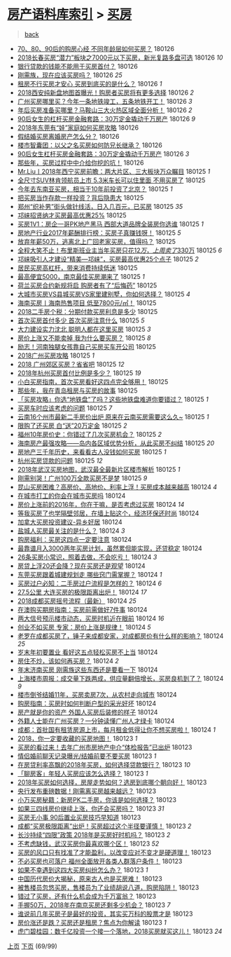 [房产语料库索引](../../README.md)  > [买房](买房.md)
====
> [back](../README.md)

- [70、80、90后的购房心经 不同年龄层如何买房？](http://jkwz.applinzi.com/ittc/7062884188791768074.html#70%E3%80%8180%E3%80%8190%E5%90%8E%E7%9A%84%E8%B4%AD%E6%88%BF%E5%BF%83%E7%BB%8F+%E4%B8%8D%E5%90%8C%E5%B9%B4%E9%BE%84%E5%B1%82%E5%A6%82%E4%BD%95%E4%B9%B0%E6%88%BF%EF%BC%9F) 180126  
- [2018长春买房“潜力”板块之7000元以下买房，新光复路多盘可选](http://jkwz.applinzi.com/ittc/7062844690385077254.html#2018%E9%95%BF%E6%98%A5%E4%B9%B0%E6%88%BF%E2%80%9C%E6%BD%9C%E5%8A%9B%E2%80%9D%E6%9D%BF%E5%9D%97%E4%B9%8B7000%E5%85%83%E4%BB%A5%E4%B8%8B%E4%B9%B0%E6%88%BF%EF%BC%8C%E6%96%B0%E5%85%89%E5%A4%8D%E8%B7%AF%E5%A4%9A%E7%9B%98%E5%8F%AF%E9%80%89) 180126 *10* 
- [银行贷款的钱能不能用于买房首付？](http://jkwz.applinzi.com/ittc/7062856188725560330.html#%E9%93%B6%E8%A1%8C%E8%B4%B7%E6%AC%BE%E7%9A%84%E9%92%B1%E8%83%BD%E4%B8%8D%E8%83%BD%E7%94%A8%E4%BA%8E%E4%B9%B0%E6%88%BF%E9%A6%96%E4%BB%98%EF%BC%9F) 180126  
- [刚需族，现在应该买房吗？](http://jkwz.applinzi.com/ittc/7062843160772740106.html#%E5%88%9A%E9%9C%80%E6%97%8F%EF%BC%8C%E7%8E%B0%E5%9C%A8%E5%BA%94%E8%AF%A5%E4%B9%B0%E6%88%BF%E5%90%97%EF%BC%9F) 180126 *25* 
- [租房不行买房才安心 买房到底买的是什么？](http://jkwz.applinzi.com/ittc/7062838785346110475.html#%E7%A7%9F%E6%88%BF%E4%B8%8D%E8%A1%8C%E4%B9%B0%E6%88%BF%E6%89%8D%E5%AE%89%E5%BF%83+%E4%B9%B0%E6%88%BF%E5%88%B0%E5%BA%95%E4%B9%B0%E7%9A%84%E6%98%AF%E4%BB%80%E4%B9%88%EF%BC%9F) 180126 *1* 
- [2018西安纯新盘地图首曝光！购房者买房将有更多选择](http://jkwz.applinzi.com/ittc/7062834903744250886.html#2018%E8%A5%BF%E5%AE%89%E7%BA%AF%E6%96%B0%E7%9B%98%E5%9C%B0%E5%9B%BE%E9%A6%96%E6%9B%9D%E5%85%89%EF%BC%81%E8%B4%AD%E6%88%BF%E8%80%85%E4%B9%B0%E6%88%BF%E5%B0%86%E6%9C%89%E6%9B%B4%E5%A4%9A%E9%80%89%E6%8B%A9) 180126 *2* 
- [广州买房哪里买？今年一条地铁竣工，五条地铁开工！](http://jkwz.applinzi.com/ittc/7062833664205784075.html#%E5%B9%BF%E5%B7%9E%E4%B9%B0%E6%88%BF%E5%93%AA%E9%87%8C%E4%B9%B0%EF%BC%9F%E4%BB%8A%E5%B9%B4%E4%B8%80%E6%9D%A1%E5%9C%B0%E9%93%81%E7%AB%A3%E5%B7%A5%EF%BC%8C%E4%BA%94%E6%9D%A1%E5%9C%B0%E9%93%81%E5%BC%80%E5%B7%A5%EF%BC%81) 180126 *3* 
- [年后买房准备买哪里？马鞍山三大火热区域全面分析！](http://jkwz.applinzi.com/ittc/7062830517701837841.html#%E5%B9%B4%E5%90%8E%E4%B9%B0%E6%88%BF%E5%87%86%E5%A4%87%E4%B9%B0%E5%93%AA%E9%87%8C%EF%BC%9F%E9%A9%AC%E9%9E%8D%E5%B1%B1%E4%B8%89%E5%A4%A7%E7%81%AB%E7%83%AD%E5%8C%BA%E5%9F%9F%E5%85%A8%E9%9D%A2%E5%88%86%E6%9E%90%EF%BC%81) 180126 *2* 
- [90后女生的杠杆买房金融套路：30万定金撬动千万房产](http://jkwz.applinzi.com/ittc/7062826778534347787.html#90%E5%90%8E%E5%A5%B3%E7%94%9F%E7%9A%84%E6%9D%A0%E6%9D%86%E4%B9%B0%E6%88%BF%E9%87%91%E8%9E%8D%E5%A5%97%E8%B7%AF%EF%BC%9A30%E4%B8%87%E5%AE%9A%E9%87%91%E6%92%AC%E5%8A%A8%E5%8D%83%E4%B8%87%E6%88%BF%E4%BA%A7) 180126 *9* 
- [2018年东莞有“娃”家庭如何买房攻略](http://jkwz.applinzi.com/ittc/7062811434033873930.html#2018%E5%B9%B4%E4%B8%9C%E8%8E%9E%E6%9C%89%E2%80%9C%E5%A8%83%E2%80%9D%E5%AE%B6%E5%BA%AD%E5%A6%82%E4%BD%95%E4%B9%B0%E6%88%BF%E6%94%BB%E7%95%A5) 180126  
- [假结婚买房离婚房产怎么分？](http://jkwz.applinzi.com/ittc/7062806883373417489.html#%E5%81%87%E7%BB%93%E5%A9%9A%E4%B9%B0%E6%88%BF%E7%A6%BB%E5%A9%9A%E6%88%BF%E4%BA%A7%E6%80%8E%E4%B9%88%E5%88%86%EF%BC%9F) 180126  
- [楼市智囊团：以父之名买房如何防兄长继承？](http://jkwz.applinzi.com/ittc/7062806481592648710.html#%E6%A5%BC%E5%B8%82%E6%99%BA%E5%9B%8A%E5%9B%A2%EF%BC%9A%E4%BB%A5%E7%88%B6%E4%B9%8B%E5%90%8D%E4%B9%B0%E6%88%BF%E5%A6%82%E4%BD%95%E9%98%B2%E5%85%84%E9%95%BF%E7%BB%A7%E6%89%BF%EF%BC%9F) 180126  
- [90后女生杠杆买房金融套路：30万定金撬动千万房产](http://jkwz.applinzi.com/ittc/7062799357756048401.html#90%E5%90%8E%E5%A5%B3%E7%94%9F%E6%9D%A0%E6%9D%86%E4%B9%B0%E6%88%BF%E9%87%91%E8%9E%8D%E5%A5%97%E8%B7%AF%EF%BC%9A30%E4%B8%87%E5%AE%9A%E9%87%91%E6%92%AC%E5%8A%A8%E5%8D%83%E4%B8%87%E6%88%BF%E4%BA%A7) 180126 *3* 
- [那些年，买房过程中中介给你挖的坑！](http://jkwz.applinzi.com/ittc/7062656948787217414.html#%E9%82%A3%E4%BA%9B%E5%B9%B4%EF%BC%8C%E4%B9%B0%E6%88%BF%E8%BF%87%E7%A8%8B%E4%B8%AD%E4%B8%AD%E4%BB%8B%E7%BB%99%E4%BD%A0%E6%8C%96%E7%9A%84%E5%9D%91%EF%BC%81) 180126  
- [Mr.Liu丨2018年西宁买房前瞻：两大片区、三大板块万众瞩目](http://jkwz.applinzi.com/ittc/7062652452883399696.html#Mr.Liu%E4%B8%A82018%E5%B9%B4%E8%A5%BF%E5%AE%81%E4%B9%B0%E6%88%BF%E5%89%8D%E7%9E%BB%EF%BC%9A%E4%B8%A4%E5%A4%A7%E7%89%87%E5%8C%BA%E3%80%81%E4%B8%89%E5%A4%A7%E6%9D%BF%E5%9D%97%E4%B8%87%E4%BC%97%E7%9E%A9%E7%9B%AE) 180125 *1* 
- [全尺寸SUV林肯领航员上市 5.3米车长可以住里面 不用买房了](http://jkwz.applinzi.com/ittc/7062557182594122768.html#%E5%85%A8%E5%B0%BA%E5%AF%B8SUV%E6%9E%97%E8%82%AF%E9%A2%86%E8%88%AA%E5%91%98%E4%B8%8A%E5%B8%82+5.3%E7%B1%B3%E8%BD%A6%E9%95%BF%E5%8F%AF%E4%BB%A5%E4%BD%8F%E9%87%8C%E9%9D%A2+%E4%B8%8D%E7%94%A8%E4%B9%B0%E6%88%BF%E4%BA%86) 180125  
- [今年去东南亚买房，相当于10年前投资了北京？](http://jkwz.applinzi.com/ittc/7062639646549214224.html#%E4%BB%8A%E5%B9%B4%E5%8E%BB%E4%B8%9C%E5%8D%97%E4%BA%9A%E4%B9%B0%E6%88%BF%EF%BC%8C%E7%9B%B8%E5%BD%93%E4%BA%8E10%E5%B9%B4%E5%89%8D%E6%8A%95%E8%B5%84%E4%BA%86%E5%8C%97%E4%BA%AC%EF%BC%9F) 180125 *1* 
- [把买房当作存款一样投资？背后隐患大](http://jkwz.applinzi.com/ittc/7062620546846426122.html#%E6%8A%8A%E4%B9%B0%E6%88%BF%E5%BD%93%E4%BD%9C%E5%AD%98%E6%AC%BE%E4%B8%80%E6%A0%B7%E6%8A%95%E8%B5%84%EF%BC%9F%E8%83%8C%E5%90%8E%E9%9A%90%E6%82%A3%E5%A4%A7) 180125  
- [郑州“织补男”街头做针线活，日入几百元，已买房](http://jkwz.applinzi.com/ittc/7062620091693138951.html#%E9%83%91%E5%B7%9E%E2%80%9C%E7%BB%87%E8%A1%A5%E7%94%B7%E2%80%9D%E8%A1%97%E5%A4%B4%E5%81%9A%E9%92%88%E7%BA%BF%E6%B4%BB%EF%BC%8C%E6%97%A5%E5%85%A5%E5%87%A0%E7%99%BE%E5%85%83%EF%BC%8C%E5%B7%B2%E4%B9%B0%E6%88%BF) 180125 *35* 
- [邛崃招贤纳才买房最高优惠25%](http://jkwz.applinzi.com/ittc/7062591446765274119.html#%E9%82%9B%E5%B4%83%E6%8B%9B%E8%B4%A4%E7%BA%B3%E6%89%8D%E4%B9%B0%E6%88%BF%E6%9C%80%E9%AB%98%E4%BC%98%E6%83%A025%25) 180125  
- [买房1V1：房企一哥PK地产黑马 西部大道品牌全装房你选谁](http://jkwz.applinzi.com/ittc/7062591210932143115.html#%E4%B9%B0%E6%88%BF1V1%EF%BC%9A%E6%88%BF%E4%BC%81%E4%B8%80%E5%93%A5PK%E5%9C%B0%E4%BA%A7%E9%BB%91%E9%A9%AC+%E8%A5%BF%E9%83%A8%E5%A4%A7%E9%81%93%E5%93%81%E7%89%8C%E5%85%A8%E8%A3%85%E6%88%BF%E4%BD%A0%E9%80%89%E8%B0%81) 180125 *1* 
- [房地产行业2017年薪酬排行榜：买房子真赚钱呀！](http://jkwz.applinzi.com/ittc/7062578512475456519.html#%E6%88%BF%E5%9C%B0%E4%BA%A7%E8%A1%8C%E4%B8%9A2017%E5%B9%B4%E8%96%AA%E9%85%AC%E6%8E%92%E8%A1%8C%E6%A6%9C%EF%BC%9A%E4%B9%B0%E6%88%BF%E5%AD%90%E7%9C%9F%E8%B5%9A%E9%92%B1%E5%91%80%EF%BC%81) 180125 *5* 
- [放弃年薪50万，逃离北上广回老家买房，值得吗？](http://jkwz.applinzi.com/ittc/7062563997058860048.html#%E6%94%BE%E5%BC%83%E5%B9%B4%E8%96%AA50%E4%B8%87%EF%BC%8C%E9%80%83%E7%A6%BB%E5%8C%97%E4%B8%8A%E5%B9%BF%E5%9B%9E%E8%80%81%E5%AE%B6%E4%B9%B0%E6%88%BF%EF%BC%8C%E5%80%BC%E5%BE%97%E5%90%97%EF%BC%9F) 180125  
- [全程大笑不止！布里斯班业主当年买房只花$12万，上周卖了$330万](http://jkwz.applinzi.com/ittc/7062561230047151120.html#%E5%85%A8%E7%A8%8B%E5%A4%A7%E7%AC%91%E4%B8%8D%E6%AD%A2%EF%BC%81%E5%B8%83%E9%87%8C%E6%96%AF%E7%8F%AD%E4%B8%9A%E4%B8%BB%E5%BD%93%E5%B9%B4%E4%B9%B0%E6%88%BF%E5%8F%AA%E8%8A%B1%2412%E4%B8%87%EF%BC%8C%E4%B8%8A%E5%91%A8%E5%8D%96%E4%BA%86%24330%E4%B8%87) 180125 *6* 
- [邛崃吸引人才建设“精美—邛崃”，买房最高优惠25个点子](http://jkwz.applinzi.com/ittc/7062560443862615046.html#%E9%82%9B%E5%B4%83%E5%90%B8%E5%BC%95%E4%BA%BA%E6%89%8D%E5%BB%BA%E8%AE%BE%E2%80%9C%E7%B2%BE%E7%BE%8E%E2%80%94%E9%82%9B%E5%B4%83%E2%80%9D%EF%BC%8C%E4%B9%B0%E6%88%BF%E6%9C%80%E9%AB%98%E4%BC%98%E6%83%A025%E4%B8%AA%E7%82%B9%E5%AD%90) 180125 *2* 
- [居民买房高杠杆，带来消费持续低迷](http://jkwz.applinzi.com/ittc/7062557690700497931.html#%E5%B1%85%E6%B0%91%E4%B9%B0%E6%88%BF%E9%AB%98%E6%9D%A0%E6%9D%86%EF%BC%8C%E5%B8%A6%E6%9D%A5%E6%B6%88%E8%B4%B9%E6%8C%81%E7%BB%AD%E4%BD%8E%E8%BF%B7) 180125  
- [最高便宜5000，南京最佳买房潮来了](http://jkwz.applinzi.com/ittc/7062553772687885322.html#%E6%9C%80%E9%AB%98%E4%BE%BF%E5%AE%9C5000%EF%BC%8C%E5%8D%97%E4%BA%AC%E6%9C%80%E4%BD%B3%E4%B9%B0%E6%88%BF%E6%BD%AE%E6%9D%A5%E4%BA%86) 180125 *1* 
- [荷兰买房合约新规将启 购房者有了“后悔药”](http://jkwz.applinzi.com/ittc/7062544188673885200.html#%E8%8D%B7%E5%85%B0%E4%B9%B0%E6%88%BF%E5%90%88%E7%BA%A6%E6%96%B0%E8%A7%84%E5%B0%86%E5%90%AF+%E8%B4%AD%E6%88%BF%E8%80%85%E6%9C%89%E4%BA%86%E2%80%9C%E5%90%8E%E6%82%94%E8%8D%AF%E2%80%9D) 180125  
- [大城市买房VS县城买房VS家里建别墅，你如何选择？](http://jkwz.applinzi.com/ittc/7062542496423216145.html#%E5%A4%A7%E5%9F%8E%E5%B8%82%E4%B9%B0%E6%88%BFVS%E5%8E%BF%E5%9F%8E%E4%B9%B0%E6%88%BFVS%E5%AE%B6%E9%87%8C%E5%BB%BA%E5%88%AB%E5%A2%85%EF%BC%8C%E4%BD%A0%E5%A6%82%E4%BD%95%E9%80%89%E6%8B%A9%EF%BC%9F) 180125 *4* 
- [海南买房丨海南热售项目 低至7800元/㎡！](http://jkwz.applinzi.com/ittc/7062538735617311754.html#%E6%B5%B7%E5%8D%97%E4%B9%B0%E6%88%BF%E4%B8%A8%E6%B5%B7%E5%8D%97%E7%83%AD%E5%94%AE%E9%A1%B9%E7%9B%AE+%E4%BD%8E%E8%87%B37800%E5%85%83%2F%E3%8E%A1%EF%BC%81) 180125  
- [2018二手房个税：分期付款买房利息是多少](http://jkwz.applinzi.com/ittc/7062538313016017937.html#2018%E4%BA%8C%E6%89%8B%E6%88%BF%E4%B8%AA%E7%A8%8E%EF%BC%9A%E5%88%86%E6%9C%9F%E4%BB%98%E6%AC%BE%E4%B9%B0%E6%88%BF%E5%88%A9%E6%81%AF%E6%98%AF%E5%A4%9A%E5%B0%91) 180125  
- [首次买房首付多少 首次买房注意什么](http://jkwz.applinzi.com/ittc/7062537052006908934.html#%E9%A6%96%E6%AC%A1%E4%B9%B0%E6%88%BF%E9%A6%96%E4%BB%98%E5%A4%9A%E5%B0%91+%E9%A6%96%E6%AC%A1%E4%B9%B0%E6%88%BF%E6%B3%A8%E6%84%8F%E4%BB%80%E4%B9%88) 180125 *5* 
- [大力建设实力沈北 聪明人都在这里买房](http://jkwz.applinzi.com/ittc/7062518243061662730.html#%E5%A4%A7%E5%8A%9B%E5%BB%BA%E8%AE%BE%E5%AE%9E%E5%8A%9B%E6%B2%88%E5%8C%97+%E8%81%AA%E6%98%8E%E4%BA%BA%E9%83%BD%E5%9C%A8%E8%BF%99%E9%87%8C%E4%B9%B0%E6%88%BF) 180125 *3* 
- [房价上涨又不能卖掉 我为什么要买房？](http://jkwz.applinzi.com/ittc/7062510368910214155.html#%E6%88%BF%E4%BB%B7%E4%B8%8A%E6%B6%A8%E5%8F%88%E4%B8%8D%E8%83%BD%E5%8D%96%E6%8E%89+%E6%88%91%E4%B8%BA%E4%BB%80%E4%B9%88%E8%A6%81%E4%B9%B0%E6%88%BF%EF%BC%9F) 180125 *8* 
- [励志！河南独腿女孩靠自己买房买车开公司](http://jkwz.applinzi.com/ittc/7062504126133306375.html#%E5%8A%B1%E5%BF%97%EF%BC%81%E6%B2%B3%E5%8D%97%E7%8B%AC%E8%85%BF%E5%A5%B3%E5%AD%A9%E9%9D%A0%E8%87%AA%E5%B7%B1%E4%B9%B0%E6%88%BF%E4%B9%B0%E8%BD%A6%E5%BC%80%E5%85%AC%E5%8F%B8) 180125  
- [2018广州买房攻略](http://jkwz.applinzi.com/ittc/7062486750813750288.html#2018%E5%B9%BF%E5%B7%9E%E4%B9%B0%E6%88%BF%E6%94%BB%E7%95%A5) 180125 *1* 
- [2018 广州郊区买房？省省吧](http://jkwz.applinzi.com/ittc/7061805427300238342.html#2018+%E5%B9%BF%E5%B7%9E%E9%83%8A%E5%8C%BA%E4%B9%B0%E6%88%BF%EF%BC%9F%E7%9C%81%E7%9C%81%E5%90%A7) 180125 *12* 
- [2018年杭州买房首付比例是多少？](http://jkwz.applinzi.com/ittc/7062481064021197830.html#2018%E5%B9%B4%E6%9D%AD%E5%B7%9E%E4%B9%B0%E6%88%BF%E9%A6%96%E4%BB%98%E6%AF%94%E4%BE%8B%E6%98%AF%E5%A4%9A%E5%B0%91%EF%BC%9F) 180125 *19* 
- [小白买房指南，首次买房看好这四点完全够用！](http://jkwz.applinzi.com/ittc/7062476839761478673.html#%E5%B0%8F%E7%99%BD%E4%B9%B0%E6%88%BF%E6%8C%87%E5%8D%97%EF%BC%8C%E9%A6%96%E6%AC%A1%E4%B9%B0%E6%88%BF%E7%9C%8B%E5%A5%BD%E8%BF%99%E5%9B%9B%E7%82%B9%E5%AE%8C%E5%85%A8%E5%A4%9F%E7%94%A8%EF%BC%81) 180125  
- [那些年，我在青岛租房与买房的故事](http://jkwz.applinzi.com/ittc/7062470134692578320.html#%E9%82%A3%E4%BA%9B%E5%B9%B4%EF%BC%8C%E6%88%91%E5%9C%A8%E9%9D%92%E5%B2%9B%E7%A7%9F%E6%88%BF%E4%B8%8E%E4%B9%B0%E6%88%BF%E7%9A%84%E6%95%85%E4%BA%8B) 180125  
- [「买房攻略」你选“地铁盘”了吗？这些地铁盘难道你要错过？](http://jkwz.applinzi.com/ittc/7062469206501491718.html#%E3%80%8C%E4%B9%B0%E6%88%BF%E6%94%BB%E7%95%A5%E3%80%8D%E4%BD%A0%E9%80%89%E2%80%9C%E5%9C%B0%E9%93%81%E7%9B%98%E2%80%9D%E4%BA%86%E5%90%97%EF%BC%9F%E8%BF%99%E4%BA%9B%E5%9C%B0%E9%93%81%E7%9B%98%E9%9A%BE%E9%81%93%E4%BD%A0%E8%A6%81%E9%94%99%E8%BF%87%EF%BC%9F) 180125 *1* 
- [买房车时应该考虑的问题](http://jkwz.applinzi.com/ittc/7062466925076939782.html#%E4%B9%B0%E6%88%BF%E8%BD%A6%E6%97%B6%E5%BA%94%E8%AF%A5%E8%80%83%E8%99%91%E7%9A%84%E9%97%AE%E9%A2%98) 180125 *7* 
- [云南16个州市最新二手房价出炉 原来在云南买房需要这么久~](http://jkwz.applinzi.com/ittc/7062459119552693255.html#%E4%BA%91%E5%8D%9716%E4%B8%AA%E5%B7%9E%E5%B8%82%E6%9C%80%E6%96%B0%E4%BA%8C%E6%89%8B%E6%88%BF%E4%BB%B7%E5%87%BA%E7%82%89+%E5%8E%9F%E6%9D%A5%E5%9C%A8%E4%BA%91%E5%8D%97%E4%B9%B0%E6%88%BF%E9%9C%80%E8%A6%81%E8%BF%99%E4%B9%88%E4%B9%85%7E) 180125 *1* 
- [限购了还买房 白“送”20万定金](http://jkwz.applinzi.com/ittc/7062453830984139793.html#%E9%99%90%E8%B4%AD%E4%BA%86%E8%BF%98%E4%B9%B0%E6%88%BF+%E7%99%BD%E2%80%9C%E9%80%81%E2%80%9D20%E4%B8%87%E5%AE%9A%E9%87%91) 180125 *2* 
- [福州10年房价史：你错过了几次买房机会？](http://jkwz.applinzi.com/ittc/7062448760548754439.html#%E7%A6%8F%E5%B7%9E10%E5%B9%B4%E6%88%BF%E4%BB%B7%E5%8F%B2%EF%BC%9A%E4%BD%A0%E9%94%99%E8%BF%87%E4%BA%86%E5%87%A0%E6%AC%A1%E4%B9%B0%E6%88%BF%E6%9C%BA%E4%BC%9A%EF%BC%9F) 180125 *2* 
- [海南房产最强攻略——岛内各区域优势分析，从此买房不纠结](http://jkwz.applinzi.com/ittc/7062446966326166545.html#%E6%B5%B7%E5%8D%97%E6%88%BF%E4%BA%A7%E6%9C%80%E5%BC%BA%E6%94%BB%E7%95%A5%E2%80%94%E2%80%94%E5%B2%9B%E5%86%85%E5%90%84%E5%8C%BA%E5%9F%9F%E4%BC%98%E5%8A%BF%E5%88%86%E6%9E%90%EF%BC%8C%E4%BB%8E%E6%AD%A4%E4%B9%B0%E6%88%BF%E4%B8%8D%E7%BA%A0%E7%BB%93) 180125 *20* 
- [房地产三千年历史，来看看古人没钱如何买房](http://jkwz.applinzi.com/ittc/7061823816341128198.html#%E6%88%BF%E5%9C%B0%E4%BA%A7%E4%B8%89%E5%8D%83%E5%B9%B4%E5%8E%86%E5%8F%B2%EF%BC%8C%E6%9D%A5%E7%9C%8B%E7%9C%8B%E5%8F%A4%E4%BA%BA%E6%B2%A1%E9%92%B1%E5%A6%82%E4%BD%95%E4%B9%B0%E6%88%BF) 180125 *1* 
- [杭州买房贷款的问题](http://jkwz.applinzi.com/ittc/7062444808696497163.html#%E6%9D%AD%E5%B7%9E%E4%B9%B0%E6%88%BF%E8%B4%B7%E6%AC%BE%E7%9A%84%E9%97%AE%E9%A2%98) 180125 *12* 
- [2018年武汉买房地图，武汉最全最新片区楼市解析](http://jkwz.applinzi.com/ittc/7062433746769150982.html#2018%E5%B9%B4%E6%AD%A6%E6%B1%89%E4%B9%B0%E6%88%BF%E5%9C%B0%E5%9B%BE%EF%BC%8C%E6%AD%A6%E6%B1%89%E6%9C%80%E5%85%A8%E6%9C%80%E6%96%B0%E7%89%87%E5%8C%BA%E6%A5%BC%E5%B8%82%E8%A7%A3%E6%9E%90) 180125 *1* 
- [刚需别哭！广州100万全款买房不是梦](http://jkwz.applinzi.com/ittc/7062414803077694480.html#%E5%88%9A%E9%9C%80%E5%88%AB%E5%93%AD%EF%BC%81%E5%B9%BF%E5%B7%9E100%E4%B8%87%E5%85%A8%E6%AC%BE%E4%B9%B0%E6%88%BF%E4%B8%8D%E6%98%AF%E6%A2%A6) 180125 *9* 
- [昆山买房困难？高房价、高地价、利率上浮！买房成本越来越高](http://jkwz.applinzi.com/ittc/7062275320365712391.html#%E6%98%86%E5%B1%B1%E4%B9%B0%E6%88%BF%E5%9B%B0%E9%9A%BE%EF%BC%9F%E9%AB%98%E6%88%BF%E4%BB%B7%E3%80%81%E9%AB%98%E5%9C%B0%E4%BB%B7%E3%80%81%E5%88%A9%E7%8E%87%E4%B8%8A%E6%B5%AE%EF%BC%81%E4%B9%B0%E6%88%BF%E6%88%90%E6%9C%AC%E8%B6%8A%E6%9D%A5%E8%B6%8A%E9%AB%98) 180124 *4* 
- [在城市打工的你会在城市买房吗](http://jkwz.applinzi.com/ittc/7062221750052324362.html#%E5%9C%A8%E5%9F%8E%E5%B8%82%E6%89%93%E5%B7%A5%E7%9A%84%E4%BD%A0%E4%BC%9A%E5%9C%A8%E5%9F%8E%E5%B8%82%E4%B9%B0%E6%88%BF%E5%90%97) 180124  
- [房价上涨前的2016年，你在干嘛，是否考虑过买房](http://jkwz.applinzi.com/ittc/7062216183472718855.html#%E6%88%BF%E4%BB%B7%E4%B8%8A%E6%B6%A8%E5%89%8D%E7%9A%842016%E5%B9%B4%EF%BC%8C%E4%BD%A0%E5%9C%A8%E5%B9%B2%E5%98%9B%EF%BC%8C%E6%98%AF%E5%90%A6%E8%80%83%E8%99%91%E8%BF%87%E4%B9%B0%E6%88%BF) 180124 *14* 
- [等我买房了也学隔壁邻居，在墙上贴这个，经济环保还时尚](http://jkwz.applinzi.com/ittc/7062205485476742150.html#%E7%AD%89%E6%88%91%E4%B9%B0%E6%88%BF%E4%BA%86%E4%B9%9F%E5%AD%A6%E9%9A%94%E5%A3%81%E9%82%BB%E5%B1%85%EF%BC%8C%E5%9C%A8%E5%A2%99%E4%B8%8A%E8%B4%B4%E8%BF%99%E4%B8%AA%EF%BC%8C%E7%BB%8F%E6%B5%8E%E7%8E%AF%E4%BF%9D%E8%BF%98%E6%97%B6%E5%B0%9A) 180124  
- [加拿大买房投资建议-异乡好居](http://jkwz.applinzi.com/ittc/7062194277646337034.html#%E5%8A%A0%E6%8B%BF%E5%A4%A7%E4%B9%B0%E6%88%BF%E6%8A%95%E8%B5%84%E5%BB%BA%E8%AE%AE-%E5%BC%82%E4%B9%A1%E5%A5%BD%E5%B1%85) 180124  
- [盐城人买房最关注的是什么？](http://jkwz.applinzi.com/ittc/7062191273887138822.html#%E7%9B%90%E5%9F%8E%E4%BA%BA%E4%B9%B0%E6%88%BF%E6%9C%80%E5%85%B3%E6%B3%A8%E7%9A%84%E6%98%AF%E4%BB%80%E4%B9%88%EF%BC%9F) 180124 *3* 
- [购房福利：买房这四点一定要注意](http://jkwz.applinzi.com/ittc/7062189939058279441.html#%E8%B4%AD%E6%88%BF%E7%A6%8F%E5%88%A9%EF%BC%9A%E4%B9%B0%E6%88%BF%E8%BF%99%E5%9B%9B%E7%82%B9%E4%B8%80%E5%AE%9A%E8%A6%81%E6%B3%A8%E6%84%8F) 180124  
- [最靠谱月入3000两年买房计划，虽然累但能实现，还贷稳定](http://jkwz.applinzi.com/ittc/7062189132489425927.html#%E6%9C%80%E9%9D%A0%E8%B0%B1%E6%9C%88%E5%85%A53000%E4%B8%A4%E5%B9%B4%E4%B9%B0%E6%88%BF%E8%AE%A1%E5%88%92%EF%BC%8C%E8%99%BD%E7%84%B6%E7%B4%AF%E4%BD%86%E8%83%BD%E5%AE%9E%E7%8E%B0%EF%BC%8C%E8%BF%98%E8%B4%B7%E7%A8%B3%E5%AE%9A) 180124  
- [26条买房小常识，照着去做，不会吃亏！](http://jkwz.applinzi.com/ittc/7062181168818947078.html#26%E6%9D%A1%E4%B9%B0%E6%88%BF%E5%B0%8F%E5%B8%B8%E8%AF%86%EF%BC%8C%E7%85%A7%E7%9D%80%E5%8E%BB%E5%81%9A%EF%BC%8C%E4%B8%8D%E4%BC%9A%E5%90%83%E4%BA%8F%EF%BC%81) 180124 *3* 
- [房贷上浮20还会降？现在买房还是观望](http://jkwz.applinzi.com/ittc/7062178556749022219.html#%E6%88%BF%E8%B4%B7%E4%B8%8A%E6%B5%AE20%E8%BF%98%E4%BC%9A%E9%99%8D%EF%BC%9F%E7%8E%B0%E5%9C%A8%E4%B9%B0%E6%88%BF%E8%BF%98%E6%98%AF%E8%A7%82%E6%9C%9B) 180124  
- [东莞买房跟着城建规划走 哪些窍门需掌握？](http://jkwz.applinzi.com/ittc/7062174384301540369.html#%E4%B8%9C%E8%8E%9E%E4%B9%B0%E6%88%BF%E8%B7%9F%E7%9D%80%E5%9F%8E%E5%BB%BA%E8%A7%84%E5%88%92%E8%B5%B0+%E5%93%AA%E4%BA%9B%E7%AA%8D%E9%97%A8%E9%9C%80%E6%8E%8C%E6%8F%A1%EF%BC%9F) 180124 *1* 
- [买房过户必知：二手房过户流程是怎样的？](http://jkwz.applinzi.com/ittc/7062161033437643787.html#%E4%B9%B0%E6%88%BF%E8%BF%87%E6%88%B7%E5%BF%85%E7%9F%A5%EF%BC%9A%E4%BA%8C%E6%89%8B%E6%88%BF%E8%BF%87%E6%88%B7%E6%B5%81%E7%A8%8B%E6%98%AF%E6%80%8E%E6%A0%B7%E7%9A%84%EF%BC%9F) 180124 *6* 
- [27.5公里 大连买房的极限距离出炉！](http://jkwz.applinzi.com/ittc/7062160319776818193.html#27.5%E5%85%AC%E9%87%8C+%E5%A4%A7%E8%BF%9E%E4%B9%B0%E6%88%BF%E7%9A%84%E6%9E%81%E9%99%90%E8%B7%9D%E7%A6%BB%E5%87%BA%E7%82%89%EF%BC%81) 180124 *17* 
- [2018成都买房摇号流程（最新）](http://jkwz.applinzi.com/ittc/7062155084119409674.html#2018%E6%88%90%E9%83%BD%E4%B9%B0%E6%88%BF%E6%91%87%E5%8F%B7%E6%B5%81%E7%A8%8B%EF%BC%88%E6%9C%80%E6%96%B0%EF%BC%89) 180124 *25* 
- [在澳购买期房指南：买房前需做好7件事](http://jkwz.applinzi.com/ittc/7062154665108440071.html#%E5%9C%A8%E6%BE%B3%E8%B4%AD%E4%B9%B0%E6%9C%9F%E6%88%BF%E6%8C%87%E5%8D%97%EF%BC%9A%E4%B9%B0%E6%88%BF%E5%89%8D%E9%9C%80%E5%81%9A%E5%A5%BD7%E4%BB%B6%E4%BA%8B) 180124  
- [两大信号预示楼市动态，买房时机近在眼前](http://jkwz.applinzi.com/ittc/7062154244394583050.html#%E4%B8%A4%E5%A4%A7%E4%BF%A1%E5%8F%B7%E9%A2%84%E7%A4%BA%E6%A5%BC%E5%B8%82%E5%8A%A8%E6%80%81%EF%BC%8C%E4%B9%B0%E6%88%BF%E6%97%B6%E6%9C%BA%E8%BF%91%E5%9C%A8%E7%9C%BC%E5%89%8D) 180124 *16* 
- [创业不如买房 专家：房价上涨是规律！](http://jkwz.applinzi.com/ittc/7062130565413602321.html#%E5%88%9B%E4%B8%9A%E4%B8%8D%E5%A6%82%E4%B9%B0%E6%88%BF+%E4%B8%93%E5%AE%B6%EF%BC%9A%E6%88%BF%E4%BB%B7%E4%B8%8A%E6%B6%A8%E6%98%AF%E8%A7%84%E5%BE%8B%EF%BC%81) 180124 *5* 
- [老罗在成都买房了，锤子来成都安家，对成都房价有什么样的影响？](http://jkwz.applinzi.com/ittc/7062107854306018314.html#%E8%80%81%E7%BD%97%E5%9C%A8%E6%88%90%E9%83%BD%E4%B9%B0%E6%88%BF%E4%BA%86%EF%BC%8C%E9%94%A4%E5%AD%90%E6%9D%A5%E6%88%90%E9%83%BD%E5%AE%89%E5%AE%B6%EF%BC%8C%E5%AF%B9%E6%88%90%E9%83%BD%E6%88%BF%E4%BB%B7%E6%9C%89%E4%BB%80%E4%B9%88%E6%A0%B7%E7%9A%84%E5%BD%B1%E5%93%8D%EF%BC%9F) 180124 *25* 
- [岁末年初要置业 看好这五点轻松买房不上当](http://jkwz.applinzi.com/ittc/7062106170376848401.html#%E5%B2%81%E6%9C%AB%E5%B9%B4%E5%88%9D%E8%A6%81%E7%BD%AE%E4%B8%9A+%E7%9C%8B%E5%A5%BD%E8%BF%99%E4%BA%94%E7%82%B9%E8%BD%BB%E6%9D%BE%E4%B9%B0%E6%88%BF%E4%B8%8D%E4%B8%8A%E5%BD%93) 180124  
- [房住不炒，该如何再买房？](http://jkwz.applinzi.com/ittc/7062094516213777425.html#%E6%88%BF%E4%BD%8F%E4%B8%8D%E7%82%92%EF%BC%8C%E8%AF%A5%E5%A6%82%E4%BD%95%E5%86%8D%E4%B9%B0%E6%88%BF%EF%BC%9F) 180124 *2* 
- [年末济南买房 刚需族这些东西还是要看一下](http://jkwz.applinzi.com/ittc/7062088353833288720.html#%E5%B9%B4%E6%9C%AB%E6%B5%8E%E5%8D%97%E4%B9%B0%E6%88%BF+%E5%88%9A%E9%9C%80%E6%97%8F%E8%BF%99%E4%BA%9B%E4%B8%9C%E8%A5%BF%E8%BF%98%E6%98%AF%E8%A6%81%E7%9C%8B%E4%B8%80%E4%B8%8B) 180124  
- [上海楼市周报：成交量下跌两成，供应量翻倍增长，买房良机到了？](http://jkwz.applinzi.com/ittc/7062087421942826001.html#%E4%B8%8A%E6%B5%B7%E6%A5%BC%E5%B8%82%E5%91%A8%E6%8A%A5%EF%BC%9A%E6%88%90%E4%BA%A4%E9%87%8F%E4%B8%8B%E8%B7%8C%E4%B8%A4%E6%88%90%EF%BC%8C%E4%BE%9B%E5%BA%94%E9%87%8F%E7%BF%BB%E5%80%8D%E5%A2%9E%E9%95%BF%EF%BC%8C%E4%B9%B0%E6%88%BF%E8%89%AF%E6%9C%BA%E5%88%B0%E4%BA%86%EF%BC%9F) 180124 *9* 
- [楼市倒爷结婚11年，买房卖房7次，从农村走向城市](http://jkwz.applinzi.com/ittc/7062086617265603591.html#%E6%A5%BC%E5%B8%82%E5%80%92%E7%88%B7%E7%BB%93%E5%A9%9A11%E5%B9%B4%EF%BC%8C%E4%B9%B0%E6%88%BF%E5%8D%96%E6%88%BF7%E6%AC%A1%EF%BC%8C%E4%BB%8E%E5%86%9C%E6%9D%91%E8%B5%B0%E5%90%91%E5%9F%8E%E5%B8%82) 180124  
- [购房指南：买房时如何判断户型的采光好坏](http://jkwz.applinzi.com/ittc/7062080746724787216.html#%E8%B4%AD%E6%88%BF%E6%8C%87%E5%8D%97%EF%BC%9A%E4%B9%B0%E6%88%BF%E6%97%B6%E5%A6%82%E4%BD%95%E5%88%A4%E6%96%AD%E6%88%B7%E5%9E%8B%E7%9A%84%E9%87%87%E5%85%89%E5%A5%BD%E5%9D%8F) 180124  
- [房产就是你的资产 外国人买房后装修的样子](http://jkwz.applinzi.com/ittc/7059845224837153802.html#%E6%88%BF%E4%BA%A7%E5%B0%B1%E6%98%AF%E4%BD%A0%E7%9A%84%E8%B5%84%E4%BA%A7+%E5%A4%96%E5%9B%BD%E4%BA%BA%E4%B9%B0%E6%88%BF%E5%90%8E%E8%A3%85%E4%BF%AE%E7%9A%84%E6%A0%B7%E5%AD%90) 180124  
- [外籍人士能在广州买房？一分钟读懂广州人才绿卡](http://jkwz.applinzi.com/ittc/7062045578463020039.html#%E5%A4%96%E7%B1%8D%E4%BA%BA%E5%A3%AB%E8%83%BD%E5%9C%A8%E5%B9%BF%E5%B7%9E%E4%B9%B0%E6%88%BF%EF%BC%9F%E4%B8%80%E5%88%86%E9%92%9F%E8%AF%BB%E6%87%82%E5%B9%BF%E5%B7%9E%E4%BA%BA%E6%89%8D%E7%BB%BF%E5%8D%A1) 180124  
- [成都：首批国有租赁房源上市，每月租金低得让你不想买房啦！](http://jkwz.applinzi.com/ittc/7062045101247693835.html#%E6%88%90%E9%83%BD%EF%BC%9A%E9%A6%96%E6%89%B9%E5%9B%BD%E6%9C%89%E7%A7%9F%E8%B5%81%E6%88%BF%E6%BA%90%E4%B8%8A%E5%B8%82%EF%BC%8C%E6%AF%8F%E6%9C%88%E7%A7%9F%E9%87%91%E4%BD%8E%E5%BE%97%E8%AE%A9%E4%BD%A0%E4%B8%8D%E6%83%B3%E4%B9%B0%E6%88%BF%E5%95%A6%EF%BC%81) 180124 *1* 
- [2018，你一定要收藏的买房地图！](http://jkwz.applinzi.com/ittc/7061918329759859723.html#2018%EF%BC%8C%E4%BD%A0%E4%B8%80%E5%AE%9A%E8%A6%81%E6%94%B6%E8%97%8F%E7%9A%84%E4%B9%B0%E6%88%BF%E5%9C%B0%E5%9B%BE%EF%BC%81) 180123 *1* 
- [买房的看过来！去年广州市房地产中介“体检报告”已出炉](http://jkwz.applinzi.com/ittc/7061901948913976331.html#%E4%B9%B0%E6%88%BF%E7%9A%84%E7%9C%8B%E8%BF%87%E6%9D%A5%EF%BC%81%E5%8E%BB%E5%B9%B4%E5%B9%BF%E5%B7%9E%E5%B8%82%E6%88%BF%E5%9C%B0%E4%BA%A7%E4%B8%AD%E4%BB%8B%E2%80%9C%E4%BD%93%E6%A3%80%E6%8A%A5%E5%91%8A%E2%80%9D%E5%B7%B2%E5%87%BA%E7%82%89) 180123  
- [情侣婚前聊天记录曝光/结婚前要不要买房](http://jkwz.applinzi.com/ittc/7061828497142449163.html#%E6%83%85%E4%BE%A3%E5%A9%9A%E5%89%8D%E8%81%8A%E5%A4%A9%E8%AE%B0%E5%BD%95%E6%9B%9D%E5%85%89%2F%E7%BB%93%E5%A9%9A%E5%89%8D%E8%A6%81%E4%B8%8D%E8%A6%81%E4%B9%B0%E6%88%BF) 180123 *1* 
- [在房贷利率高飘的2018年买房，如何选择贷款银行？](http://jkwz.applinzi.com/ittc/7061866163410043911.html#%E5%9C%A8%E6%88%BF%E8%B4%B7%E5%88%A9%E7%8E%87%E9%AB%98%E9%A3%98%E7%9A%842018%E5%B9%B4%E4%B9%B0%E6%88%BF%EF%BC%8C%E5%A6%82%E4%BD%95%E9%80%89%E6%8B%A9%E8%B4%B7%E6%AC%BE%E9%93%B6%E8%A1%8C%EF%BC%9F) 180123 *10* 
- [「聊房客」年轻人买房应该怎么选择？](http://jkwz.applinzi.com/ittc/7061848740602577936.html#%E3%80%8C%E8%81%8A%E6%88%BF%E5%AE%A2%E3%80%8D%E5%B9%B4%E8%BD%BB%E4%BA%BA%E4%B9%B0%E6%88%BF%E5%BA%94%E8%AF%A5%E6%80%8E%E4%B9%88%E9%80%89%E6%8B%A9%EF%BC%9F) 180123 *1* 
- [2018年买房如何选择，房屋走势如何？选房到底哪个朝向好！](http://jkwz.applinzi.com/ittc/7061832942626538503.html#2018%E5%B9%B4%E4%B9%B0%E6%88%BF%E5%A6%82%E4%BD%95%E9%80%89%E6%8B%A9%EF%BC%8C%E6%88%BF%E5%B1%8B%E8%B5%B0%E5%8A%BF%E5%A6%82%E4%BD%95%EF%BC%9F%E9%80%89%E6%88%BF%E5%88%B0%E5%BA%95%E5%93%AA%E4%B8%AA%E6%9C%9D%E5%90%91%E5%A5%BD%EF%BC%81) 180123  
- [央行发布重磅数据！刚需离买房越来越远？](http://jkwz.applinzi.com/ittc/7061816086914139143.html#%E5%A4%AE%E8%A1%8C%E5%8F%91%E5%B8%83%E9%87%8D%E7%A3%85%E6%95%B0%E6%8D%AE%EF%BC%81%E5%88%9A%E9%9C%80%E7%A6%BB%E4%B9%B0%E6%88%BF%E8%B6%8A%E6%9D%A5%E8%B6%8A%E8%BF%9C%EF%BC%9F) 180123  
- [小万买房秘籍：新房PK二手房，你该是如何选择？](http://jkwz.applinzi.com/ittc/7061813134379975687.html#%E5%B0%8F%E4%B8%87%E4%B9%B0%E6%88%BF%E7%A7%98%E7%B1%8D%EF%BC%9A%E6%96%B0%E6%88%BFPK%E4%BA%8C%E6%89%8B%E6%88%BF%EF%BC%8C%E4%BD%A0%E8%AF%A5%E6%98%AF%E5%A6%82%E4%BD%95%E9%80%89%E6%8B%A9%EF%BC%9F) 180123  
- [如果三四线房价继续上涨，你还会买房吗？](http://jkwz.applinzi.com/ittc/7061809973569258503.html#%E5%A6%82%E6%9E%9C%E4%B8%89%E5%9B%9B%E7%BA%BF%E6%88%BF%E4%BB%B7%E7%BB%A7%E7%BB%AD%E4%B8%8A%E6%B6%A8%EF%BC%8C%E4%BD%A0%E8%BF%98%E4%BC%9A%E4%B9%B0%E6%88%BF%E5%90%97%EF%BC%9F) 180123 *31* 
- [买房无小事 90后置业买房技巧早知道](http://jkwz.applinzi.com/ittc/7061809282125661200.html#%E4%B9%B0%E6%88%BF%E6%97%A0%E5%B0%8F%E4%BA%8B+90%E5%90%8E%E7%BD%AE%E4%B8%9A%E4%B9%B0%E6%88%BF%E6%8A%80%E5%B7%A7%E6%97%A9%E7%9F%A5%E9%81%93) 180123  
- [成都“买房极限距离”出炉！买房超过这个半径要谨慎！](http://jkwz.applinzi.com/ittc/7061802330272302091.html#%E6%88%90%E9%83%BD%E2%80%9C%E4%B9%B0%E6%88%BF%E6%9E%81%E9%99%90%E8%B7%9D%E7%A6%BB%E2%80%9D%E5%87%BA%E7%82%89%EF%BC%81%E4%B9%B0%E6%88%BF%E8%B6%85%E8%BF%87%E8%BF%99%E4%B8%AA%E5%8D%8A%E5%BE%84%E8%A6%81%E8%B0%A8%E6%85%8E%EF%BC%81) 180123 *2* 
- [长沙持续“四限”政策 2018年是买房好时机吗？](http://jkwz.applinzi.com/ittc/7061788279328736272.html#%E9%95%BF%E6%B2%99%E6%8C%81%E7%BB%AD%E2%80%9C%E5%9B%9B%E9%99%90%E2%80%9D%E6%94%BF%E7%AD%96+2018%E5%B9%B4%E6%98%AF%E4%B9%B0%E6%88%BF%E5%A5%BD%E6%97%B6%E6%9C%BA%E5%90%97%EF%BC%9F) 180123 *2* 
- [不考虑缺钱，武汉买房你最喜欢哪个区！](http://jkwz.applinzi.com/ittc/7061796513548600330.html#%E4%B8%8D%E8%80%83%E8%99%91%E7%BC%BA%E9%92%B1%EF%BC%8C%E6%AD%A6%E6%B1%89%E4%B9%B0%E6%88%BF%E4%BD%A0%E6%9C%80%E5%96%9C%E6%AC%A2%E5%93%AA%E4%B8%AA%E5%8C%BA%EF%BC%81) 180123 *52* 
- [买房的风口只有找准了才能盈利，以改变应对不变才是硬道理！](http://jkwz.applinzi.com/ittc/7061787249580966918.html#%E4%B9%B0%E6%88%BF%E7%9A%84%E9%A3%8E%E5%8F%A3%E5%8F%AA%E6%9C%89%E6%89%BE%E5%87%86%E4%BA%86%E6%89%8D%E8%83%BD%E7%9B%88%E5%88%A9%EF%BC%8C%E4%BB%A5%E6%94%B9%E5%8F%98%E5%BA%94%E5%AF%B9%E4%B8%8D%E5%8F%98%E6%89%8D%E6%98%AF%E7%A1%AC%E9%81%93%E7%90%86%EF%BC%81) 180123  
- [不必买房也可落户 福州全面放开各类人群落户条件！](http://jkwz.applinzi.com/ittc/7061786589934388240.html#%E4%B8%8D%E5%BF%85%E4%B9%B0%E6%88%BF%E4%B9%9F%E5%8F%AF%E8%90%BD%E6%88%B7+%E7%A6%8F%E5%B7%9E%E5%85%A8%E9%9D%A2%E6%94%BE%E5%BC%80%E5%90%84%E7%B1%BB%E4%BA%BA%E7%BE%A4%E8%90%BD%E6%88%B7%E6%9D%A1%E4%BB%B6%EF%BC%81) 180123  
- [如果不幸遇到这四大买房纠纷怎么办？](http://jkwz.applinzi.com/ittc/7061777838250656775.html#%E5%A6%82%E6%9E%9C%E4%B8%8D%E5%B9%B8%E9%81%87%E5%88%B0%E8%BF%99%E5%9B%9B%E5%A4%A7%E4%B9%B0%E6%88%BF%E7%BA%A0%E7%BA%B7%E6%80%8E%E4%B9%88%E5%8A%9E%EF%BC%9F) 180123 *1* 
- [中国历代房价大揭秘，原来古人也是买房难！](http://jkwz.applinzi.com/ittc/7061775792998974480.html#%E4%B8%AD%E5%9B%BD%E5%8E%86%E4%BB%A3%E6%88%BF%E4%BB%B7%E5%A4%A7%E6%8F%AD%E7%A7%98%EF%BC%8C%E5%8E%9F%E6%9D%A5%E5%8F%A4%E4%BA%BA%E4%B9%9F%E6%98%AF%E4%B9%B0%E6%88%BF%E9%9A%BE%EF%BC%81) 180123  
- [被售楼员忽悠买房，售楼员为了业绩胡说八道，购房陷阱！](http://jkwz.applinzi.com/ittc/7061766869130675216.html#%E8%A2%AB%E5%94%AE%E6%A5%BC%E5%91%98%E5%BF%BD%E6%82%A0%E4%B9%B0%E6%88%BF%EF%BC%8C%E5%94%AE%E6%A5%BC%E5%91%98%E4%B8%BA%E4%BA%86%E4%B8%9A%E7%BB%A9%E8%83%A1%E8%AF%B4%E5%85%AB%E9%81%93%EF%BC%8C%E8%B4%AD%E6%88%BF%E9%99%B7%E9%98%B1%EF%BC%81) 180123  
- [错过了买房，还有什么机会成为千万富翁？](http://jkwz.applinzi.com/ittc/7061738014969955334.html#%E9%94%99%E8%BF%87%E4%BA%86%E4%B9%B0%E6%88%BF%EF%BC%8C%E8%BF%98%E6%9C%89%E4%BB%80%E4%B9%88%E6%9C%BA%E4%BC%9A%E6%88%90%E4%B8%BA%E5%8D%83%E4%B8%87%E5%AF%8C%E7%BF%81%EF%BC%9F) 180123  
- [手握50万，2018年在南京买房还剩多少机会？](http://jkwz.applinzi.com/ittc/7061735041841759243.html#%E6%89%8B%E6%8F%A150%E4%B8%87%EF%BC%8C2018%E5%B9%B4%E5%9C%A8%E5%8D%97%E4%BA%AC%E4%B9%B0%E6%88%BF%E8%BF%98%E5%89%A9%E5%A4%9A%E5%B0%91%E6%9C%BA%E4%BC%9A%EF%BC%9F) 180123 *7* 
- [谁说前几年买房子是最好的投资，其实买万科的股票才是](http://jkwz.applinzi.com/ittc/7061732467797394443.html#%E8%B0%81%E8%AF%B4%E5%89%8D%E5%87%A0%E5%B9%B4%E4%B9%B0%E6%88%BF%E5%AD%90%E6%98%AF%E6%9C%80%E5%A5%BD%E7%9A%84%E6%8A%95%E8%B5%84%EF%BC%8C%E5%85%B6%E5%AE%9E%E4%B9%B0%E4%B8%87%E7%A7%91%E7%9A%84%E8%82%A1%E7%A5%A8%E6%89%8D%E6%98%AF) 180123  
- [房价涨还是跌？买房还是租房？焦点为你解读](http://jkwz.applinzi.com/ittc/7061725636001793034.html#%E6%88%BF%E4%BB%B7%E6%B6%A8%E8%BF%98%E6%98%AF%E8%B7%8C%EF%BC%9F%E4%B9%B0%E6%88%BF%E8%BF%98%E6%98%AF%E7%A7%9F%E6%88%BF%EF%BC%9F%E7%84%A6%E7%82%B9%E4%B8%BA%E4%BD%A0%E8%A7%A3%E8%AF%BB) 180123 *1* 
- [虎门碧桂园：数千亿投资一个接一个落地，2018买房就买这儿！](http://jkwz.applinzi.com/ittc/7061726307887350800.html#%E8%99%8E%E9%97%A8%E7%A2%A7%E6%A1%82%E5%9B%AD%EF%BC%9A%E6%95%B0%E5%8D%83%E4%BA%BF%E6%8A%95%E8%B5%84%E4%B8%80%E4%B8%AA%E6%8E%A5%E4%B8%80%E4%B8%AA%E8%90%BD%E5%9C%B0%EF%BC%8C2018%E4%B9%B0%E6%88%BF%E5%B0%B1%E4%B9%B0%E8%BF%99%E5%84%BF%EF%BC%81) 180123 *24* 


 [上页](买房70.md) [下页](买房68.md)          (69/99)